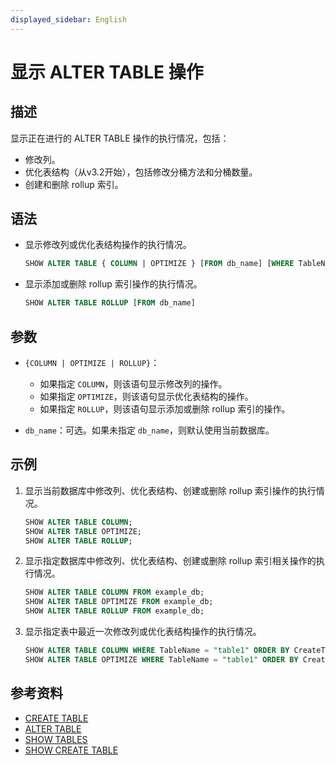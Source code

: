```yaml
---
displayed_sidebar: English
---
```


# 显示 ALTER TABLE 操作

## 描述

显示正在进行的 ALTER TABLE 操作的执行情况，包括：

- 修改列。
- 优化表结构（从v3.2开始），包括修改分桶方法和分桶数量。
- 创建和删除 rollup 索引。

## 语法

- 显示修改列或优化表结构操作的执行情况。

  ```sql
  SHOW ALTER TABLE { COLUMN | OPTIMIZE } [FROM db_name] [WHERE TableName|CreateTime|FinishTime|State] [ORDER BY] [LIMIT]
  ```

- 显示添加或删除 rollup 索引操作的执行情况。

  ```sql
  SHOW ALTER TABLE ROLLUP [FROM db_name]
  ```

## 参数

- `{COLUMN | OPTIMIZE | ROLLUP}`：

  - 如果指定 `COLUMN`，则该语句显示修改列的操作。
  - 如果指定 `OPTIMIZE`，则该语句显示优化表结构的操作。
  - 如果指定 `ROLLUP`，则该语句显示添加或删除 rollup 索引的操作。

- `db_name`：可选。如果未指定 `db_name`，则默认使用当前数据库。

## 示例

1. 显示当前数据库中修改列、优化表结构、创建或删除 rollup 索引操作的执行情况。

   ```sql
   SHOW ALTER TABLE COLUMN;
   SHOW ALTER TABLE OPTIMIZE;
   SHOW ALTER TABLE ROLLUP;
   ```

2. 显示指定数据库中修改列、优化表结构、创建或删除 rollup 索引相关操作的执行情况。

   ```sql
   SHOW ALTER TABLE COLUMN FROM example_db;
   SHOW ALTER TABLE OPTIMIZE FROM example_db;
   SHOW ALTER TABLE ROLLUP FROM example_db;
   ```

3. 显示指定表中最近一次修改列或优化表结构操作的执行情况。

   ```sql
   SHOW ALTER TABLE COLUMN WHERE TableName = "table1" ORDER BY CreateTime DESC LIMIT 1;
   SHOW ALTER TABLE OPTIMIZE WHERE TableName = "table1" ORDER BY CreateTime DESC LIMIT 1; 
   ```

## 参考资料

- [CREATE TABLE](../data-definition/CREATE_TABLE.md)
- [ALTER TABLE](../data-definition/ALTER_TABLE.md)
- [SHOW TABLES](../data-manipulation/SHOW_TABLES.md)
- [SHOW CREATE TABLE](../data-manipulation/SHOW_CREATE_TABLE.md)